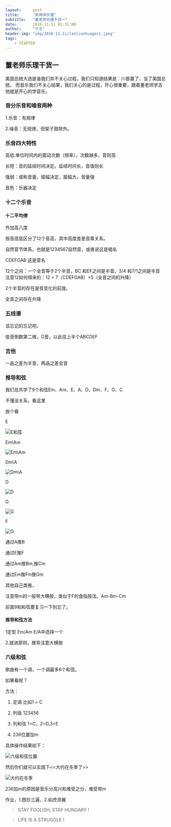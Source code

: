 ```yaml
---
layout:     post
title:      "男神讲乐理"
subtitle:   "董老师乐理干货一"
date:       2016-11-11 01:31:00
author:     "子文"
header-img: "img/2016-11-11/lanlianhuageci.jpeg"
tags:
    - STARTER
---
```



## 董老师乐理干货一

美国总统大选是谁我们并不关心过程，我们只知道结果是：川普赢了，当了美国总统。
而音乐我们不关心结果，我们关心的是过程，开心很重要，跟着董老师学吉他就是开心的学音乐。
### 音分乐音和噪音两种
1.乐音：有规律

2.噪音：无规律，但架子鼓除外。
### 乐音四大特性
高低:单位时间内的震动次数（频率），次数越多，音则高

长短：音的延续时间决定。延续时间长，音值则长

强弱：或称音量，振幅决定，振幅大，音量强

音色：乐器决定
### 十二个乐音
#### 十二平均律
外加高八度

按音高低区分了12个音高，其中高度差是音乘关系。

自然音节体系，也就是1234567自然音，或者说这是唱名

CDEFGAB 这是音名


12个之间：一个全音等于2个半音，BC 和EF之间是半音。3/4 和7/1之间是半音
注意12如何得来的：12 = 7（CDEFGAB）+5（全音之间的升降）

2个半音的存在是音变化的前提。

全音之间存在升降


### 五线谱
该忘记的忘记吧。

低音倒数第二根，G音，以此往上半个ABCDEF

### 吉他
一品之差为半音，两品之差全音

### 推导和弦
我们总共学了9个和弦Em、Am、E、A、D、Dm、F、G、C

不懂没关系，看这里

挨个看

E

![E和弦](/img/2016-11-11/E.jpeg)

Em\Am

![Em\Am](/img/2016-11-11/AmEm.jpeg)

Dm\A

![Dm\A](/img/2016-11-11/DmA.jpeg)

D

![D](/img/2016-11-11/D.jpeg)

G

![G](/img/2016-11-11/G.jpeg)

F

![G](/img/2016-11-11/F.jpeg)


通过A推B

通过E推F

通过Am推Bm,推Cm

通过Em推Fm推Gm

其他自己类推，

注意带m的一般带大横按，类似于F的食指按法。Am-Bm-Cm

前面9和和弦要复习一下别忘了。

#### 推导和弦方法

1定型  Em/Am E/A中选择一个

2.就进原则，推导注意大横按

### 六级和弦
歌曲有一个调，一个调最多6个和弦。

如果看呢？

方法：

1. 定调 比如1 = C

2. 列级 123456

3. 列和弦 1=C，2=D,3=E

4. 236位置加m

具体操作结果如下：

![六级和弦位置](/img/2016-11-11/liujihexianchuli.jpeg)

然后你们就可以实践下<<大约在冬季了>>

![大约在冬季](/img/2016-11-11/dayuezaidongji.jpeg)

236加m的原因是音乐分高兴和难受之分，难受带m

作业，1.图抄三遍，2.如虎添翼




>  STAY FOOLISH, STAY HUNGARY !


>  LIFE IS A STRUGGLE !


























